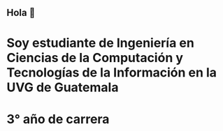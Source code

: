 ## Hola 👋

# Soy estudiante de Ingeniería en Ciencias de la Computación y Tecnologías de la Información en la UVG de Guatemala
# 3° año de carrera

<!--
**nel-eleven11/nel-eleven11** is a ✨ _special_ ✨ repository because its `README.md` (this file) appears on your GitHub profile.

Here are some ideas to get you started:

- 🔭 I’m currently working on ...
- 🌱 I’m currently learning ...
- 👯 I’m looking to collaborate on ...
- 🤔 I’m looking for help with ...
- 💬 Ask me about ...
- 📫 How to reach me: ...
- 😄 Pronouns: ...
- ⚡ Fun fact: ...
-->

